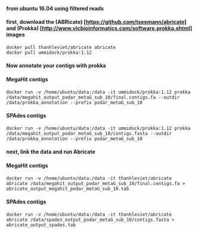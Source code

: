 #### from ubuntu 16.04 using filtered reads

#### first, download the (ABRicate) [https://github.com/tseemann/abricate] and (Prokka) [http://www.vicbioinformatics.com/software.prokka.shtml] images
```
docker pull thanhleviet/abricate abricate
docker pull ummidock/prokka:1.12
```
#### Now annotate your contigs with prokka
#### MegaHit contigs 
```
docker run -v /home/ubuntu/data:/data -it ummidock/prokka:1.12 prokka /data/megahit_output_podar_metaG_sub_10/final.contigs.fa --outdir /data/prokka_annotation --prefix podar_metaG_sub_10 
```
#### SPAdes contigs 
```
docker run -v /home/ubuntu/data:/data -it ummidock/prokka:1.12 prokka /data/megahit_output_podar_metaG_sub_10/contigs.fasta --outdir /data/prokka_annotation --prefix podar_metaG_sub_10 
```
#### next, link the data and run Abricate
#### MegaHit contigs 
```
docker run -v /home/ubuntu/data:/data -it thanhleviet/abricate abricate /data/megahit_output_podar_metaG_sub_10/final.contigs.fa > abricate_output_megahit_podar_metaG_sub_10.tab
```
#### SPAdes contigs 
```
docker run -v /home/ubuntu/data:/data -it thanhleviet/abricate abricate /data/spades_output_podar_metaG_sub_10/contigs.fasta > abricate_output_spades.tab
```

